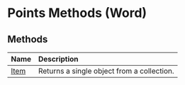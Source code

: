 
# Points Methods (Word)

## Methods



|**Name**|**Description**|
|:-----|:-----|
|[Item](fae75738-6507-1b97-5179-9bc855d4c83d.md)|Returns a single object from a collection.|
